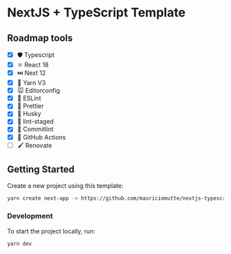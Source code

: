 # NextJS + TypeScript Template

## Roadmap tools

- [x] 🛡️ Typescript
- [x] ⚛️ React 18
- [x] ⏭️ Next 12
- [x] 🧶 Yarn V3
- [x] 🐭 Editorconfig
- [x] 🧰 ESLint
- [x] 💖 Prettier
- [x] 🐶 Husky
- [x] 🚫 lint-staged
- [x] 📝 Commitlint
- [x] 👷 GitHub Actions
- [ ] 🖌️ Renovate

## Getting Started

Create a new project using this template:

```bash
yarn create next-app -e https://github.com/mauriciomutte/nextjs-typescript-template
```

### Development

To start the project locally, run:

```bash
yarn dev
```
